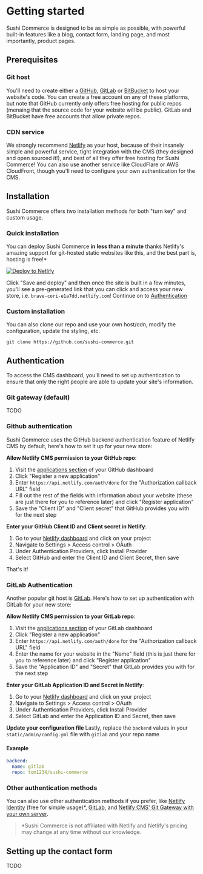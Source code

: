 # Getting started

Sushi Commerce is designed to be as simple as possible, with powerful built-in features like a blog, contact form, landing page, and most importantly, product pages.

## Prerequisites

### Git host

You'll need to create either a [GitHub](https://github.com "GitHub home"), [GitLab](https://gitlab.com "GitLab home") or [BitBucket](https://bitbucket.com "BitBucket home") to host your website's code. You can create a free account on any of these platforms, but note that GitHub currently only offers free hosting for public repos (menaing that the source code for your website will be public). GitLab and BitBucket have free accounts that allow private repos.

### CDN service

We strongly recommend [Netlify](https://netlify.com "Netlify CDN home") as your host, because of their insanely simple and powerful service, tight integration with the CMS (they designed and open sourced it!), and best of all they offer free hosting for Sushi Commerce! You can also use another service like CloudFlare or AWS CloudFront, though you'll need to configure your own authentication for the CMS.

## Installation

Sushi Commerce offers two installation methods for both "turn key" and custom usage.

### Quick installation

You can deploy Sushi Commerce **in less than a minute** thanks Netlify's amazing support for git-hosted static websites like this, and the best part is, hosting is free!*

[![Deploy to Netlify](https://www.netlify.com/img/deploy/button.svg)](https://app.netlify.com/start/deploy?repository=https://github.com/seanWLawrence/sushi-commerce "Deploy Sushi Commerce to Netlify")

Click "Save and deploy" and then once the site is built in a few minutes, you'll see a pre-generated link that you can click and access your new store, i.e. `brave-cori-e1a7dd.netlify.com`! Continue on to [Authentication](/#authentication "Authentication instructions")

### Custom installation

You can also clone our repo and use your own host/cdn, modify the configuration, update the styling, etc.

``` shell
git clone https://github.com/sushi-commerce.git
```

## Authentication

To access the CMS dashboard, you'll need to set up authentication to ensure that only the right people are able to update your site's information.

### Git gateway (default)

TODO

### Github authentication

Sushi Commerce uses the GitHub backend authentication feature of Netlify CMS by default, here's how to set it up for your new store:

**Allow Netlify CMS permission to your GitHub repo**:

1. Visit the [applications section](https://github.com/settings/developers "Github applications section") of your GitHub dashboard
2. Click "Register a new application"
3. Enter `https://api.netlify.com/auth/done` for the "Authorization callback URL" field
4. Fill out the rest of the fields with information about your website (these are just there for you to reference later) and click "Register application"
5. Save the "Client ID" and "Client secret" that GitHub provides you with for the next step

**Enter your GitHub Client ID and Client secret in Netlify**:

1. Go to your [Netlify dashboard](https://app.netlify.com/?_ga=2.2076466.2064525853.1533155603-226890088.1503488970 "Netlify dashboard") and click on your project
2. Navigate to Settings > Access control > OAuth
3. Under Authentication Providers, click Install Provider
4. Select GitHub and enter the Client ID and Client Secret, then save

That's it!

### GitLab Authentication

Another popular git host is [GitLab](https://gitlab.com "GitLab home"). Here's how to set up authentication with GitLab for your new store:

**Allow Netlify CMS permission to your GitLab repo**:

1. Visit the [applications section](https://gitlab.com/oauth/applications/ "GitLab applications section") of your GitLab dashboard
2. Click "Register a new application"
3. Enter `https://api.netlify.com/auth/done` for the "Authorization callback URL" field
4. Enter the name for your website in the "Name" field (this is just there for you to reference later) and click "Register application"
5. Save the "Application ID" and "Secret" that GitLab provides you with for the next step

**Enter your GitLab Application ID and Secret in Netlify**:

1. Go to your [Netlify dashboard](https://app.netlify.com/?_ga=2.2076466.2064525853.1533155603-226890088.1503488970 "Netlify dashboard") and click on your project
2. Navigate to Settings > Access control > OAuth
3. Under Authentication Providers, click Install Provider
4. Select GitLab and enter the Application ID and Secret, then save

**Update your configuration file**
Lastly, replace the `backend` values in your `static/admin/config.yml` file with `gitlab` and your repo name

#### Example

```yml
backend:
  name: gitlab
  repo: tom1234/sushi-commerce
```

### Other authentication methods

You can also use other authentication methods if you prefer, like [Netlify Identity](https://www.netlifycms.org/docs/authentication-backends/#git-gateway-with-netlify-identity "Setting up Netlify Identity aunthentication") (free for simple usage)*, [GitLab](https://www.netlifycms.org/docs/authentication-backends/#gitlab-backend "Setting up GitLab authentication"), and [Netlify CMS' Git Gateway with your own server](https://www.netlifycms.org/docs/authentication-backends/#git-gateway-without-netlify "Setting up Git Gateway authentication").

> *Sushi Commerce is not affiliated with Netlify and Netlify's pricing may change at any time without our knowledge.

## Setting up the contact form

TODO